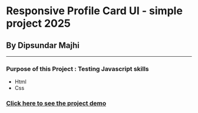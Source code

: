 # Responsive Profile Card UI - simple project 2025

## By Dipsundar Majhi

---

### Purpose of this Project : Testing Javascript skills

- Html
- Css

### [Click here to see the project demo](https://dipsundar.github.io/)
